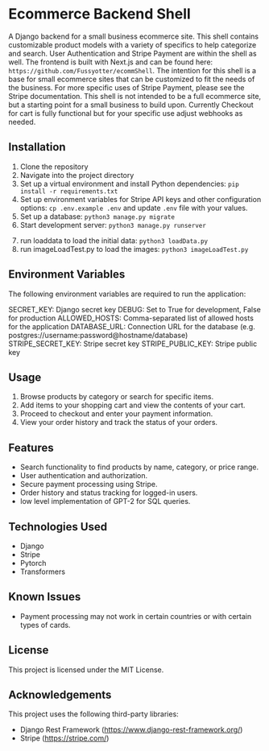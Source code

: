 # Ecommerce Backend Shell

A Django backend for a small business ecommerce site. This shell contains customizable product models with a variety of specifics to help categorize and search. User Authentication and Stripe Payment are within the shell as well. The frontend is built with Next.js and can be found here: `https://github.com/Fussyotter/ecommShell`.   The intention for this shell is a base for small ecommerce sites that can be customized to fit the needs of the business.  For more specific uses of Stripe Payment, please see the Stripe documentation.  This shell is not intended to be a full ecommerce site, but a starting point for a small business to build upon.  Currently Checkout for cart is fully functional but for your specific use adjust webhooks as needed.

## Installation

1. Clone the repository
2. Navigate into the project directory
3. Set up a virtual environment and install Python dependencies: `pip install -r requirements.txt`
4. Set up environment variables for Stripe API keys and other configuration options: `cp .env.example .env` and update `.env` file with your values.
5. Set up a database: `python3 manage.py migrate`
6. Start development server: `python3 manage.py runserver`
<!-- Optional for testing -->
7. run loaddata to load the initial data: `python3 loadData.py`
8. run imageLoadTest.py to load the images: `python3 imageLoadTest.py`

## Environment Variables

The following environment variables are required to run the application:

SECRET_KEY: Django secret key
DEBUG: Set to True for development, False for production
ALLOWED_HOSTS: Comma-separated list of allowed hosts for the application
DATABASE_URL: Connection URL for the database (e.g. postgres://username:password@hostname/database)
STRIPE_SECRET_KEY: Stripe secret key
STRIPE_PUBLIC_KEY: Stripe public key

## Usage

1. Browse products by category or search for specific items.
2. Add items to your shopping cart and view the contents of your cart.
3. Proceed to checkout and enter your payment information.
4. View your order history and track the status of your orders.

## Features

- Search functionality to find products by name, category, or price range.
- User authentication and authorization.
- Secure payment processing using Stripe.
- Order history and status tracking for logged-in users.
- low level implementation of GPT-2 for SQL queries.

## Technologies Used

- Django
- Stripe
- Pytorch
- Transformers
  

## Known Issues

- Payment processing may not work in certain countries or with certain types of cards.

## License

This project is licensed under the MIT License.

## Acknowledgements

This project uses the following third-party libraries:

- Django Rest Framework (https://www.django-rest-framework.org/)
- Stripe (https://stripe.com/)

